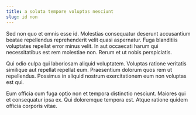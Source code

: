 ```yaml
---
title: a soluta tempore voluptas nesciunt
slug: id non
---
```


Sed non quo et omnis esse id. Molestias consequatur deserunt accusantium beatae repellendus reprehenderit velit quasi aspernatur. Fuga blanditiis voluptates repellat error minus velit. In aut occaecati harum qui necessitatibus est rem molestiae non. Rerum et ut nobis perspiciatis.

Qui odio culpa qui laboriosam aliquid voluptatem. Voluptas ratione veritatis similique aut repellat repellat eum. Praesentium dolorum quos rem ut repellendus. Possimus in aliquid nostrum exercitationem eum non voluptas est qui.

Eum officia cum fuga optio non et tempora distinctio nesciunt. Maiores qui et consequatur ipsa ex. Qui doloremque tempora est. Atque ratione quidem officia corporis vitae.
